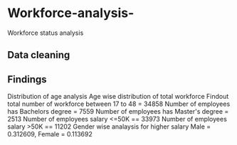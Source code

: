 # Workforce-analysis-
Workforce status analysis
## Data cleaning 
## Findings
Distribution of age analysis 
Age wise distribution of total workforce
Findout total number of workforce between 17 to 48 = 34858
Number of employees has Bachelors degree = 7559
Number of employees has  Master's degree = 2513
Number of employees salary <=50K == 33973
Number of employees salary >50K == 11202
Gender wise analaysis for higher salary Male =  0.312609, Female = 0.113692
